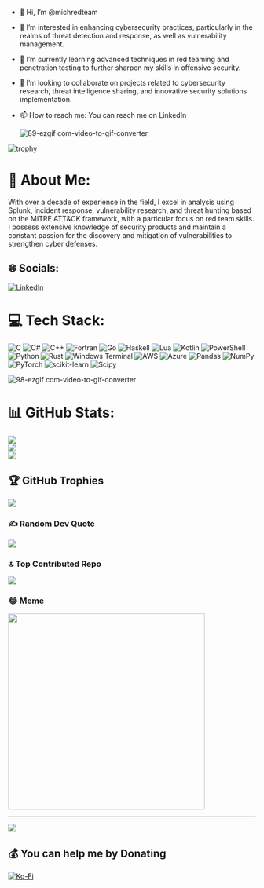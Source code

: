 - 👋 Hi, I’m @michredteam
- 👀 I’m interested in enhancing cybersecurity practices, particularly in the realms of threat detection and response, as well as vulnerability management.

- 🌱 I’m currently learning advanced techniques in red teaming and penetration testing to further sharpen my skills in offensive security.

- 💞️ I’m looking to collaborate on projects related to cybersecurity research, threat intelligence sharing, and innovative security solutions implementation.

- 📫 How to reach me: You can reach me on LinkedIn

  ![89-ezgif com-video-to-gif-converter](https://github.com/michredteam/michredteam/assets/168865716/17135527-a6fa-4278-9cea-722357a14d7e)

 
![trophy](https://github-profile-trophy.vercel.app/?username=kattni&theme=onedark)

# 💫 About Me:
With over a decade of experience in the field, I excel in analysis using Splunk, incident response, vulnerability research, and threat hunting based on the MITRE ATT&CK framework, with a particular focus on red team skills. I possess extensive knowledge of security products and maintain a constant passion for the discovery and mitigation of vulnerabilities to strengthen cyber defenses. 


## 🌐 Socials:
[![LinkedIn](https://img.shields.io/badge/LinkedIn-%230077B5.svg?logo=linkedin&logoColor=white)](https://linkedin.com/in/securitya57) 

# 💻 Tech Stack:
![C](https://img.shields.io/badge/c-%2300599C.svg?style=for-the-badge&logo=c&logoColor=white) ![C#](https://img.shields.io/badge/c%23-%23239120.svg?style=for-the-badge&logo=csharp&logoColor=white) ![C++](https://img.shields.io/badge/c++-%2300599C.svg?style=for-the-badge&logo=c%2B%2B&logoColor=white) ![Fortran](https://img.shields.io/badge/Fortran-%23734F96.svg?style=for-the-badge&logo=fortran&logoColor=white) ![Go](https://img.shields.io/badge/go-%2300ADD8.svg?style=for-the-badge&logo=go&logoColor=white) ![Haskell](https://img.shields.io/badge/Haskell-5e5086?style=for-the-badge&logo=haskell&logoColor=white) ![Lua](https://img.shields.io/badge/lua-%232C2D72.svg?style=for-the-badge&logo=lua&logoColor=white) ![Kotlin](https://img.shields.io/badge/kotlin-%237F52FF.svg?style=for-the-badge&logo=kotlin&logoColor=white) ![PowerShell](https://img.shields.io/badge/PowerShell-%235391FE.svg?style=for-the-badge&logo=powershell&logoColor=white) ![Python](https://img.shields.io/badge/python-3670A0?style=for-the-badge&logo=python&logoColor=ffdd54) ![Rust](https://img.shields.io/badge/rust-%23000000.svg?style=for-the-badge&logo=rust&logoColor=white) ![Windows Terminal](https://img.shields.io/badge/Windows%20Terminal-%234D4D4D.svg?style=for-the-badge&logo=windows-terminal&logoColor=white) ![AWS](https://img.shields.io/badge/AWS-%23FF9900.svg?style=for-the-badge&logo=amazon-aws&logoColor=white) ![Azure](https://img.shields.io/badge/azure-%230072C6.svg?style=for-the-badge&logo=microsoftazure&logoColor=white) ![Pandas](https://img.shields.io/badge/pandas-%23150458.svg?style=for-the-badge&logo=pandas&logoColor=white) ![NumPy](https://img.shields.io/badge/numpy-%23013243.svg?style=for-the-badge&logo=numpy&logoColor=white) ![PyTorch](https://img.shields.io/badge/PyTorch-%23EE4C2C.svg?style=for-the-badge&logo=PyTorch&logoColor=white) ![scikit-learn](https://img.shields.io/badge/scikit--learn-%23F7931E.svg?style=for-the-badge&logo=scikit-learn&logoColor=white) ![Scipy](https://img.shields.io/badge/SciPy-%230C55A5.svg?style=for-the-badge&logo=scipy&logoColor=%white)

![98-ezgif com-video-to-gif-converter](https://github.com/michredteam/michredteam/assets/168865716/8b4ebecb-fd0e-40e6-86a6-a4508f017826)


# 📊 GitHub Stats:
![](https://github-readme-stats.vercel.app/api?username=michredteam&theme=dark&hide_border=false&include_all_commits=true&count_private=true)<br/>
![](https://github-readme-streak-stats.herokuapp.com/?user=michredteam&theme=dark&hide_border=false)<br/>
![](https://github-readme-stats.vercel.app/api/top-langs/?username=michredteam&theme=dark&hide_border=false&include_all_commits=true&count_private=true&layout=compact)

## 🏆 GitHub Trophies
![](https://github-profile-trophy.vercel.app/?username=michredteam&theme=radical&no-frame=false&no-bg=false&margin-w=4)

### ✍️ Random Dev Quote
![](https://quotes-github-readme.vercel.app/api?type=horizontal&theme=dark)

### 🔝 Top Contributed Repo
![](https://github-contributor-stats.vercel.app/api?username=michredteam&limit=5&theme=dracula&combine_all_yearly_contributions=true)

### 😂 Meme
<img src='https://memer-new.vercel.app/' style="height: 400px;"/>

---
[![](https://visitcount.itsvg.in/api?id=michredteam&icon=0&color=0)](https://visitcount.itsvg.in)

  ## 💰 You can help me by Donating
  [![Ko-Fi](https://img.shields.io/badge/Ko--fi-F16061?style=for-the-badge&logo=ko-fi&logoColor=white)](https://ko-fi.com/soraimx ) 

  
